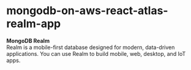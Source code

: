 # mongodb-on-aws-react-atlas-realm-app

**MongoDB Realm**  
Realm is a mobile-first database designed for modern, data-driven applications. You can use Realm to build mobile, web, desktop, and IoT apps.  
